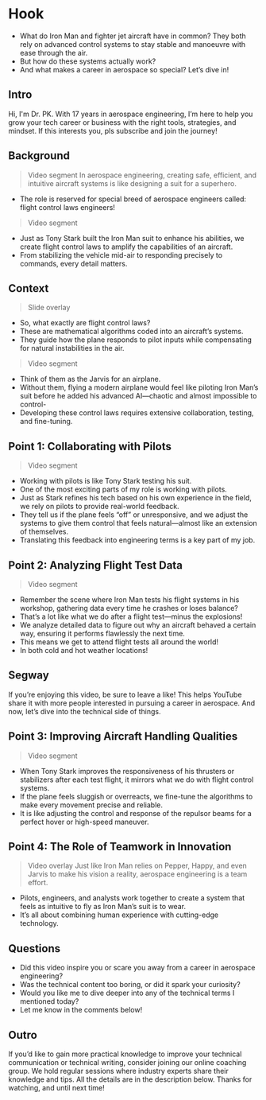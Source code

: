 # Hook   
- What do Iron Man and fighter jet aircraft have in common? They both rely on advanced control systems to stay stable and manoeuvre with ease through the air. 
- But how do these systems actually work?
- And what makes a career in aerospace so special? Let’s dive in!

## Intro  
Hi, I'm Dr. PK. With 17 years in aerospace engineering, I’m here to help you grow your tech career or business with the right tools, strategies, and mindset. If this interests you, pls subscribe and join the journey!

## Background  
> Video segment
In aerospace engineering, creating safe, efficient, and intuitive aircraft systems is like designing a suit for a superhero. 
- The role is reserved for special breed of aerospace engineers called: flight control laws engineers!
> Video segment
- Just as Tony Stark built the Iron Man suit to enhance his abilities, we create flight control laws to amplify the capabilities of an aircraft.
- From stabilizing the vehicle mid-air to responding precisely to commands, every detail matters.

## Context  
> Slide overlay
- So, what exactly are flight control laws?
- These are mathematical algorithms coded into an aircraft’s systems.
- They guide how the plane responds to pilot inputs while compensating for natural instabilities in the air.

> Video segment
- Think of them as the Jarvis for an airplane. 
- Without them, flying a modern airplane would feel like piloting Iron Man’s suit before he added his advanced AI—chaotic and almost impossible to control-
- Developing these control laws requires extensive collaboration, testing, and fine-tuning.

## Point 1: Collaborating with Pilots  
> Video segment
- Working with pilots is like Tony Stark testing his suit.
- One of the most exciting parts of my role is working with pilots.
- Just as Stark refines his tech based on his own experience in the field, we rely on pilots to provide real-world feedback.
- They tell us if the plane feels “off” or unresponsive, and we adjust the systems to give them control that feels natural—almost like an extension of themselves.
- Translating this feedback into engineering terms is a key part of my job.

## Point 2: Analyzing Flight Test Data  
> Video segment
- Remember the scene where Iron Man tests his flight systems in his workshop, gathering data every time he crashes or loses balance?
- That’s a lot like what we do after a flight test—minus the explosions!
- We analyze detailed data to figure out why an aircraft behaved a certain way, ensuring it performs flawlessly the next time.
- This means we get to attend flight tests all around the world!
- In both cold and hot weather locations!
 
## Segway  
If you’re enjoying this video, be sure to leave a like! This helps YouTube share it with more people interested in pursuing a career in aerospace. And now, let’s dive into the technical side of things.  

## Point 3: Improving Aircraft Handling Qualities 
> Video segment
- When Tony Stark improves the responsiveness of his thrusters or stabilizers after each test flight, it mirrors what we do with flight control systems.
- If the plane feels sluggish or overreacts, we fine-tune the algorithms to make every movement precise and reliable.
- It is like adjusting the control and response of the repulsor beams for a perfect hover or high-speed maneuver.

## Point 4: The Role of Teamwork in Innovation  
> Video overlay
> Just like Iron Man relies on Pepper, Happy, and even Jarvis to make his vision a reality, aerospace engineering is a team effort. 
- Pilots, engineers, and analysts work together to create a system that feels as intuitive to fly as Iron Man’s suit is to wear.
- It’s all about combining human experience with cutting-edge technology.

## Questions  
- Did this video inspire you or scare you away from a career in aerospace engineering?  
- Was the technical content too boring, or did it spark your curiosity?  
- Would you like me to dive deeper into any of the technical terms I mentioned today?  
- Let me know in the comments below!  

## Outro  
If you’d like to gain more practical knowledge to improve your technical communication or technical writing, consider joining our online coaching group. We hold regular sessions where industry experts share their knowledge and tips. All the details are in the description below. Thanks for watching, and until next time!  
